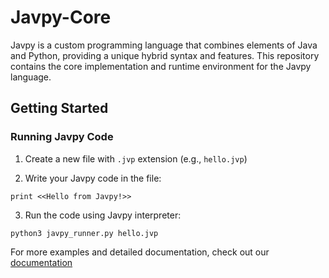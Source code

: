 # Javpy-Core
Javpy is a custom programming language that combines elements of Java and Python, providing a unique hybrid syntax and features. This repository contains the core implementation and runtime environment for the Javpy language.

## Getting Started

### Running Javpy Code

1. Create a new file with `.jvp` extension (e.g., `hello.jvp`)

2. Write your Javpy code in the file:

`print <<Hello from Javpy!>>`


3. Run the code using Javpy interpreter:

`python3 javpy_runner.py hello.jvp`


For more examples and detailed documentation, check out our [documentation](docs/)
